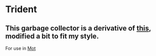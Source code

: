 # Trident
This garbage collector is a derivative of [this](https://github.com/danmey/gc), modified a bit to fit my style.
---
For use in [Mot](https://github.com/s0cks/Mot)